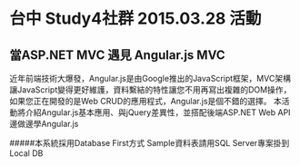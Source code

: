 # 台中 Study4社群 2015.03.28 活動
## 當ASP.NET MVC 遇見 Angular.js MVC

近年前端技術大爆發，Angular.js是由Google推出的JavaScript框架，MVC架構讓JavaScript變得更好維護，資料繫結的特性讓您不用再寫出複雜的DOM操作，如果您正在開發的是Web CRUD的應用程式，Angular.js是個不錯的選擇。 本活動將介紹Angular.js基本應用、與jQuery差異性，並搭配後端ASP.NET Web API邊做邊學Angular.js

#####本系統採用Database First方式 Sample資料表請用SQL Server專案掛到 Local DB

